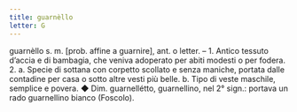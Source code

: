 ```yaml
---
title: guarnèllo
letter: G
---
```

guarnèllo s. m. [prob. affine a guarnire], ant. o letter. – 1. Antico tessuto d’accia e di bambagia, che veniva adoperato per abiti modesti o per fodera. 2. a. Specie di sottana con corpetto scollato e senza maniche, portata dalle contadine per casa o sotto altre vesti più belle. b. Tipo di veste maschile, semplice e povera. ◆ Dim. guarnellétto, guarnellino, nel 2° sign.: portava un rado guarnellino bianco (Foscolo).